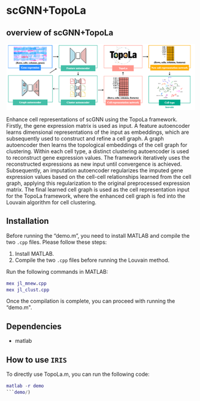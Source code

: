 # scGNN+TopoLa 
## overview of scGNN+TopoLa 

<p align="center">
<img src="https://github.com/kaizheng-academic/TopoLa/blob/main/src/scGNN_TopoLa.png" width="1000" />
</p>
Enhance cell representations of scGNN using the TopoLa framework. Firstly, the gene expression matrix is used as input. A feature autoencoder learns dimensional representations of the input as embeddings, which are subsequently used to construct and refine a cell graph. A graph autoencoder then learns the topological embeddings of the cell graph for clustering. Within each cell type, a distinct clustering autoencoder is used to reconstruct gene expression values. The framework iteratively uses the reconstructed expressions as new input until convergence is achieved. Subsequently, an imputation autoencoder regularizes the imputed gene expression values based on the cell-cell relationships learned from the cell graph, applying this regularization to the original preprocessed expression matrix. The final learned cell graph is used as the cell representation input for the TopoLa framework, where the enhanced cell graph is fed into the Louvain algorithm for cell clustering.

Installation
------------

Before running the “demo.m”, you need to install MATLAB and compile the two `.cpp` files. Please follow these steps:

1. Install MATLAB.
2. Compile the two `.cpp` files before running the Louvain method.

Run the following commands in MATLAB:

```matlab
mex jl_mnew.cpp
mex jl_clust.cpp
```

Once the compilation is complete, you can proceed with running the  “demo.m".


## Dependencies 
* matlab


How to use `IRIS`
-------------------
To directly use TopoLa.m, you can run the following code:
```matlab
matlab -r demo
```demo/)
